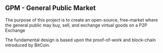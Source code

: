 GPM - General Public Market
---------------------------

The purpose of this project is to create an open-source, free-market where
the general public may buy, sell, and exchange virtual goods on a P2P Exchange

The fundamental design is based upon the proof-of-work and block-chain introduced by BitCoin.
